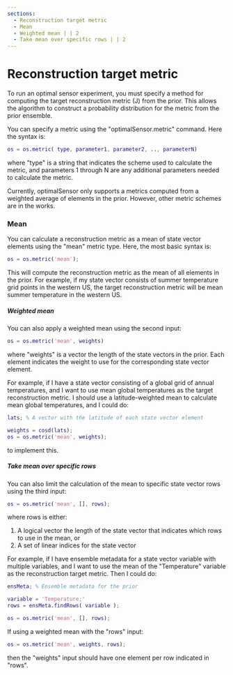 ```yaml
---
sections:
  - Reconstruction target metric
  - Mean
  - Weighted mean | | 2
  - Take mean over specific rows | | 2
---
```

# Reconstruction target metric
To run an optimal sensor experiment, you must specify a method for computing the target reconstruction metric (J) from the prior. This allows the algorithm to construct a probability distribution for the metric from the prior ensemble.

You can specify a metric using the "optimalSensor.metric" command. Here the syntax is:
```matlab
os = os.metric( type, parameter1, parameter2, .., parameterN)
```
where "type" is a string that indicates the scheme used to calculate the metric, and parameters 1 through N are any additional parameters needed to calculate the metric.

Currently, optimalSensor only supports a metrics computed from a weighted average of elements in the prior. However, other metric schemes are in the works.

### Mean
You can calculate a reconstruction metric as a mean of state vector elements using the "mean" metric type. Here, the most basic syntax is:
```matlab
os = os.metric('mean');
```

This will compute the reconstruction metric as the mean of all elements in the prior. For example, if my state vector consists of summer temperature grid points in the western US, the target reconstruction metric will be mean summer temperature in the western US.

##### Weighted mean
You can also apply a weighted mean using the second input:
```matlab
os = os.metric('mean', weights)
```
where "weights" is a vector the length of the state vectors in the prior. Each element indicates the weight to use for the corresponding state vector element.

For example, if I have a state vector consisting of a global grid of annual temperatures, and I want to use mean global temperatures as the target reconstruction metric. I should use a latitude-weighted mean to calculate mean global temperatures, and I could do:
```matlab
lats; % A vector with the latitude of each state vector element

weights = cosd(lats);
os = os.metric('mean', weights);
```
to implement this.

##### Take mean over specific rows
You can also limit the calculation of the mean to specific state vector rows using the third input:
```matlab
os = os.metric('mean', [], rows);
```
where rows is either:
1. A logical vector the length of the state vector that indicates which rows to use in the mean, or
2. A set of linear indices for the state vector

For example, if I have ensemble metadata for a state vector variable with multiple variables, and I want to use the mean of the "Temperature" variable as the reconstruction target metric. Then I could do:
```matlab
ensMeta; % Ensemble metadata for the prior

variable = 'Temperature;'
rows = ensMeta.findRows( variable );

os = os.metric('mean', [], rows);
```

If using a weighted mean with the "rows" input:
```matlab
os = os.metric('mean', weights, rows);
```
then the "weights" input should have one element per row indicated in "rows".
